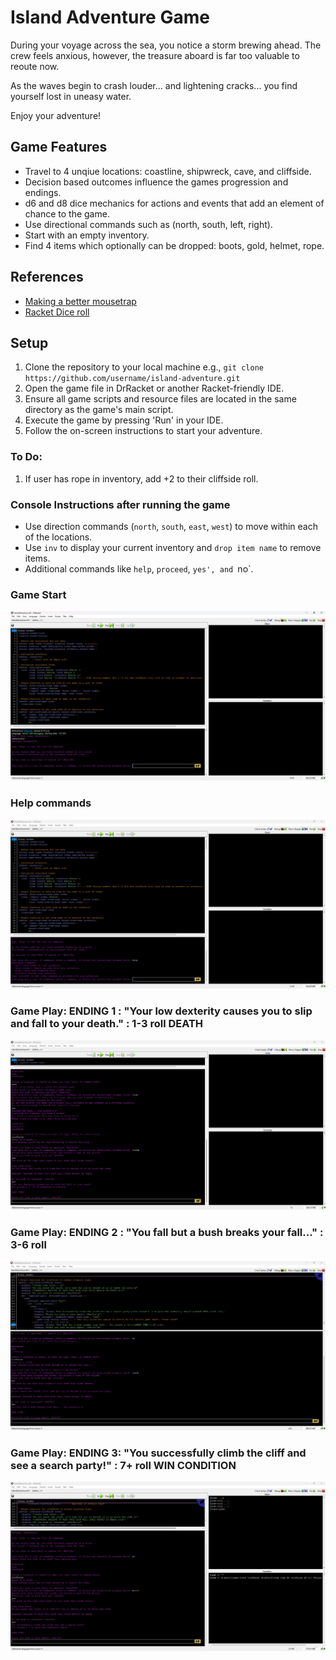 # Island Adventure Game

During your voyage across the sea, you notice a storm brewing ahead. The crew feels anxious, however, the treasure aboard is far too valuable to reoute now. 

As the waves begin to crash louder... and lightening cracks... you find yourself lost in uneasy water. 

Enjoy your adventure! 


## Game Features
- Travel to 4 unqiue locations: coastline, shipwreck, cave, and cliffside.
- Decision based outcomes influence the games progression and endings.
- d6 and d8 dice mechanics for actions and events that add an element of chance to the game. 
- Use directional commands such as (north, south, left, right).
- Start with an empty inventory.
- Find 4 items which optionally can be dropped: boots, gold, helmet, rope.

## References
- [Making a better mousetrap](https://queue.acm.org/detail.cfm?id=2068896)
- [Racket Dice roll](https://www.reddit.com/r/learnprogramming/comments/qmelu/first_time_racket_programmer/)


## Setup
1. Clone the repository to your local machine e.g., `git clone https://github.com/username/island-adventure.git`
2. Open the game file in DrRacket or another Racket-friendly IDE.
3. Ensure all game scripts and resource files are located in the same directory as the game's main script.
4. Execute the game by pressing 'Run' in your IDE.
5. Follow the on-screen instructions to start your adventure.

### To Do:
1. If user has rope in inventory, add +2 to their cliffside roll. 

### Console Instructions after running the game
- Use direction commands (`north`, `south`, `east`, `west`) to move within each of the locations. 
- Use `inv` to display your current inventory and `drop item name` to remove items.
- Additional commands like `help`, `proceed`, `yes', and `no`.

### Game Start
![Game Start ](/GameStart.png)

### Help commands
![Help Commands](/HelpCommands.png)

### Game Play: ENDING 1 : "Your low dexterity causes you to slip and fall to your death." : 1-3 roll DEATH
![Game Play Ending 1](/GamePlayDeath.png)

### Game Play: ENDING 2 : "You fall but a bush breaks your fall..." : 3-6 roll
![Game Play Ending 1](/GameEnding2.png)

### Game Play: ENDING 3: "You successfully climb the cliff and see a search party!" : 7+ roll WIN CONDITION
![Game Play Ending 1](/GameEnding3.png)
